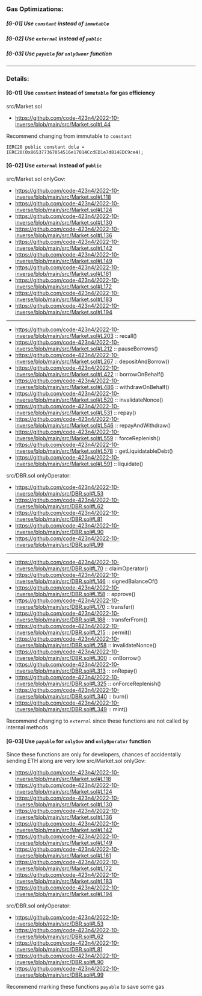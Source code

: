### Gas Optimizations:
##### [G-01] Use `constant` instead of `immutable`   
##### [G-02] Use `external` instead of `public`
##### [G-03] Use `payable` for `onlyOwner` function


---
### Details:
#### [G-01] Use `constant` instead of `immutable`  for gas efficiency
src/Market.sol
- https://github.com/code-423n4/2022-10-inverse/blob/main/src/Market.sol#L44

Recommend changing from immutable to `constant`   
```sol
IERC20 public constant dola = IERC20(0x865377367054516e17014CcdED1e7d814EDC9ce4);
```


#### [G-02]  Use `external` instead of `public`
src/Market.sol
onlyGov:
- https://github.com/code-423n4/2022-10-inverse/blob/main/src/Market.sol#L118
- https://github.com/code-423n4/2022-10-inverse/blob/main/src/Market.sol#L124
- https://github.com/code-423n4/2022-10-inverse/blob/main/src/Market.sol#L130
- https://github.com/code-423n4/2022-10-inverse/blob/main/src/Market.sol#L136
- https://github.com/code-423n4/2022-10-inverse/blob/main/src/Market.sol#L142
- https://github.com/code-423n4/2022-10-inverse/blob/main/src/Market.sol#L149
- https://github.com/code-423n4/2022-10-inverse/blob/main/src/Market.sol#L161
- https://github.com/code-423n4/2022-10-inverse/blob/main/src/Market.sol#L172
- https://github.com/code-423n4/2022-10-inverse/blob/main/src/Market.sol#L183
- https://github.com/code-423n4/2022-10-inverse/blob/main/src/Market.sol#L194
---
- https://github.com/code-423n4/2022-10-inverse/blob/main/src/Market.sol#L203 :: recall()
- https://github.com/code-423n4/2022-10-inverse/blob/main/src/Market.sol#L212 :: pauseBorrows()
- https://github.com/code-423n4/2022-10-inverse/blob/main/src/Market.sol#L267 :: depositAndBorrow()
- https://github.com/code-423n4/2022-10-inverse/blob/main/src/Market.sol#L422 :: borrowOnBehalf()
- https://github.com/code-423n4/2022-10-inverse/blob/main/src/Market.sol#L486 :: withdrawOnBehalf()
- https://github.com/code-423n4/2022-10-inverse/blob/main/src/Market.sol#L520 :: invalidateNonce()
- https://github.com/code-423n4/2022-10-inverse/blob/main/src/Market.sol#L531 :: repay()
- https://github.com/code-423n4/2022-10-inverse/blob/main/src/Market.sol#L546 :: repayAndWithdraw()
- https://github.com/code-423n4/2022-10-inverse/blob/main/src/Market.sol#L559 :: forceReplenish()
- https://github.com/code-423n4/2022-10-inverse/blob/main/src/Market.sol#L578 :: getLiquidatableDebt()
- https://github.com/code-423n4/2022-10-inverse/blob/main/src/Market.sol#L591 :: liquidate()

src/DBR.sol
onlyOperator:
- https://github.com/code-423n4/2022-10-inverse/blob/main/src/DBR.sol#L53
- https://github.com/code-423n4/2022-10-inverse/blob/main/src/DBR.sol#L62
- https://github.com/code-423n4/2022-10-inverse/blob/main/src/DBR.sol#L81
- https://github.com/code-423n4/2022-10-inverse/blob/main/src/DBR.sol#L90
- https://github.com/code-423n4/2022-10-inverse/blob/main/src/DBR.sol#L99
---
- https://github.com/code-423n4/2022-10-inverse/blob/main/src/DBR.sol#L70 :: claimOperator()
- https://github.com/code-423n4/2022-10-inverse/blob/main/src/DBR.sol#L146 :: signedBalanceOf()
- https://github.com/code-423n4/2022-10-inverse/blob/main/src/DBR.sol#L158 :: approve()
- https://github.com/code-423n4/2022-10-inverse/blob/main/src/DBR.sol#L170 :: transfer()
- https://github.com/code-423n4/2022-10-inverse/blob/main/src/DBR.sol#L188 :: transferFrom()
- https://github.com/code-423n4/2022-10-inverse/blob/main/src/DBR.sol#L215 :: permit()
- https://github.com/code-423n4/2022-10-inverse/blob/main/src/DBR.sol#L258 :: invalidateNonce()
- https://github.com/code-423n4/2022-10-inverse/blob/main/src/DBR.sol#L300 :: onBorrow()
- https://github.com/code-423n4/2022-10-inverse/blob/main/src/DBR.sol#L313 :: onRepay()
- https://github.com/code-423n4/2022-10-inverse/blob/main/src/DBR.sol#L325 :: onForceReplenish()
- https://github.com/code-423n4/2022-10-inverse/blob/main/src/DBR.sol#L340 :: burn()
- https://github.com/code-423n4/2022-10-inverse/blob/main/src/DBR.sol#L349 :: mint()


Recommend changing to `external` since these functions are not called by internal methods



#### [G-03] Use `payable` for `onlyGov` and `onlyOperator` function
Since these functions are only for developers, chances of accidentally sending ETH along are very low 
src/Market.sol
onlyGov:
- https://github.com/code-423n4/2022-10-inverse/blob/main/src/Market.sol#L118
- https://github.com/code-423n4/2022-10-inverse/blob/main/src/Market.sol#L124
- https://github.com/code-423n4/2022-10-inverse/blob/main/src/Market.sol#L130
- https://github.com/code-423n4/2022-10-inverse/blob/main/src/Market.sol#L136
- https://github.com/code-423n4/2022-10-inverse/blob/main/src/Market.sol#L142
- https://github.com/code-423n4/2022-10-inverse/blob/main/src/Market.sol#L149
- https://github.com/code-423n4/2022-10-inverse/blob/main/src/Market.sol#L161
- https://github.com/code-423n4/2022-10-inverse/blob/main/src/Market.sol#L172
- https://github.com/code-423n4/2022-10-inverse/blob/main/src/Market.sol#L183
- https://github.com/code-423n4/2022-10-inverse/blob/main/src/Market.sol#L194

src/DBR.sol
onlyOperator:
- https://github.com/code-423n4/2022-10-inverse/blob/main/src/DBR.sol#L53
- https://github.com/code-423n4/2022-10-inverse/blob/main/src/DBR.sol#L62
- https://github.com/code-423n4/2022-10-inverse/blob/main/src/DBR.sol#L81
- https://github.com/code-423n4/2022-10-inverse/blob/main/src/DBR.sol#L90
- https://github.com/code-423n4/2022-10-inverse/blob/main/src/DBR.sol#L99

Recommend marking these functions `payable` to save some gas

